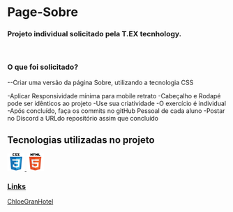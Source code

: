 # Page-Sobre

### Projeto individual solicitado pela T.EX tecnhology.

<br>

### O que foi solicitado?

--Criar uma versão da página Sobre, utilizando a tecnologia CSS

-Aplicar Responsividade mínima para mobile retrato
-Cabeçalho e Rodapé pode ser idênticos ao projeto
-Use sua criatividade
-O exercício é individual
-Após concluído, faça os commits no gitHub Pessoal de cada aluno
-Postar no Discord a URLdo repositório assim que concluído
<br>

## Tecnologias utilizadas no projeto

<p align="left"> <a href="https://www.w3schools.com/css/" target="_blank" rel="noreferrer"> <img src="https://raw.githubusercontent.com/devicons/devicon/master/icons/css3/css3-original-wordmark.svg" alt="css3" width="40" height="40"/> </a> <a href="https://www.w3.org/html/" target="_blank" rel="noreferrer"> <img src="https://raw.githubusercontent.com/devicons/devicon/master/icons/html5/html5-original-wordmark.svg" alt="html5" width="40" height="40"/> </a> <a href="https://www.w3.org/html/" target="_blank" rel="noreferrer">


### Links

[ChloeGranHotel](https://matheusvinicius01.github.io/hotelexperience/)
